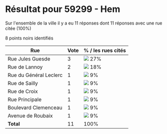 # Résultat pour 59299 - Hem

Sur l'ensemble de la ville il y a eu 11 réponses dont 11 réponses avec une rue citée (100%)

8 points noirs identifiés

| Rue | Vote | % / les rues cités|
|-----|------|-------------------|
| Rue Jules Guesde | 3 | <img src="../../img/bar_27.gif" />&nbsp;27%|
| Rue de Lannoy | 2 | <img src="../../img/bar_18.gif" />&nbsp;18%|
| Rue du Général Leclerc | 1 | <img src="../../img/bar_9.gif" />&nbsp;9%|
| Rue de Sailly | 1 | <img src="../../img/bar_9.gif" />&nbsp;9%|
| Rue de Croix | 1 | <img src="../../img/bar_9.gif" />&nbsp;9%|
| Rue Principale | 1 | <img src="../../img/bar_9.gif" />&nbsp;9%|
| Boulevard Clemenceau | 1 | <img src="../../img/bar_9.gif" />&nbsp;9%|
| Avenue de Roubaix | 1 | <img src="../../img/bar_9.gif" />&nbsp;9%|
| **Total** | 11 | 100%|
